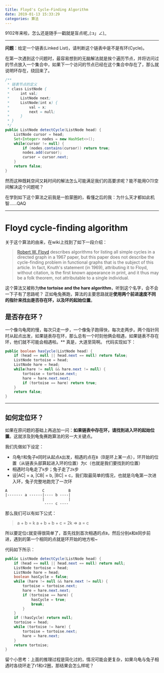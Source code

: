 ```yaml
---
title: Floyd's Cycle-Finding Algorithm
date: 2019-01-13 15:33:29
categories: 算法
---
```


9102年来啦，怎么还是随手一戳就是盲点呢_(:з」∠)_

---

**问题**：给定一个链表(Linked List)，请判断这个链表中是不是有环(Cycle)。

在第一次遇到这个问题时，最容易想到的无脑解法就是挨个遍历节点，并将访问过的节点放入一个集合中，如果下一个访问的节点已经在这个集合中存在了，那么就说明环存在，绕回来了。
```java
/**
 * 链表节点的定义
 * class ListNode {
 *     int val;
 *     ListNode next;
 *     ListNode(int x) {
 *         val = x;
 *         next = null;
 *     }
 * }
 */
public ListNode detectCycle(ListNode head) {
    ListNode cursor = head;
    Set<Integer> nodes = new HashSet<>();
    while(cursor != null) {
        if (nodes.contains(cursor)) return true;
        nodes.add(cursor);
        cursor = cursor.next;
    }
    return false;
}
```
然而这种既耗空间又耗时间的解法怎么可能满足我们的高要求呢？能不能用O(1)空间解决这个问题呢？
<!--more-->
在学到如下这个算法之前我是一脸蒙圈的，看懂之后的我：为什么天才都如此机智......QAQ

---
# Floyd cycle-finding algorithm
关于这个算法的由来，在wiki上找到了如下一段介绍：
> [Robert W. Floyd][1] describes algorithms for listing all simple cycles in a directed graph in a 1967 paper, but this paper does not describe the cycle-finding problem in functional graphs that is the subject of this article. In fact, Knuth's statement (in 1969), attributing it to Floyd, without citation, is the first known appearance in print, and it thus may be a folk theorem, not attributable to a single individual.

这个算法又被称为**the tortoise and the hare algorithm**，听到这个名字，会不会一下子有了思路呢？
正如龟兔赛跑，算法的主要思路就是**使用两个前进速度不同的指针来找出是否存在环，以及环的起始位置**。

## 是否存在环？
一个像乌龟爬的慢，每次只走一步，一个像兔子跑得快，每次走两步。两个指针同时从起点出发，如果链表存在环，那么总有一个时刻他俩会相遇，如果链表不存在环，他们就不可能会相遇啦。**
真是，大道至简啊。
代码实现如下：
```java
public boolean hasCycle(ListNode head) {
    if (head == null || head.next == null) return false;
    ListNode tortoise = head;
    ListNode hare = head;
    while(hare != null && hare.next != null) {
        tortoise = tortoise.next;
        hare = hare.next.next;
        if (tortoise == hare) return true;
    }
    return false;
}
```

---
## 如何定位环？
如果在原问题的基础上再追加一问：**如果链表中存在环，请找到进入环的起始位置**。这就涉及到龟兔赛跑算法的另一大关键点。

我们先做如下设定：
* 乌龟`T`和兔子`H`同时从起点`A`出发，相遇的点在`B`（B是环上某一点），环开始的位置（从链表头部算起进入环的位置）为`C`（也就是我们要找到的位置）
* 相遇时乌龟走了`k`步；兔子走了`2k`步
* 设|AC| = a, |CB| = b, |BC| = c，我们取最简单的情况，也就是乌龟第一次进入环，兔子完整地跑完了一次环

```
A                C           B
|------- a ------|---- b ----|
                 |           |
                  ---- c ----
```

那么我们可以有如下公式：
> a + b = k
> a + b + b + c = 2k 
> => a = c

所以要定位`C`就变得很简单了，首先找到首次相遇的点`B`，然后分别`A`和`B`同步前进，遇到的第一个相同的点就是环开始的地方啦~

代码如下所示：
```java
public ListNode detectCycle(ListNode head) {
    if (head == null || head.next == null) return null;
    ListNode tortoise = head;
    ListNode hare = head;
    boolean hasCycle = false;
    while (hare != null && hare.next != null) {
        tortoise = tortoise.next;
        hare = hare.next.next;
        if (tortoise == hare) {
            hasCycle = true;
            break;
        }
    }
    if (!hasCycle) return null;
    tortoise = head;
    while (tortoise != hare) {
        tortoise = tortoise.next;
        hare = hare.next;
    }
    return tortoise;
}
```

留个小思考：上面的推理过程是简化过的，情况可能会更复杂，如果乌龟与兔子相遇时各绕环走了r1和r2圈，那结果会怎么样呢？


  [1]: https://en.wikipedia.org/wiki/Robert_W._Floyd